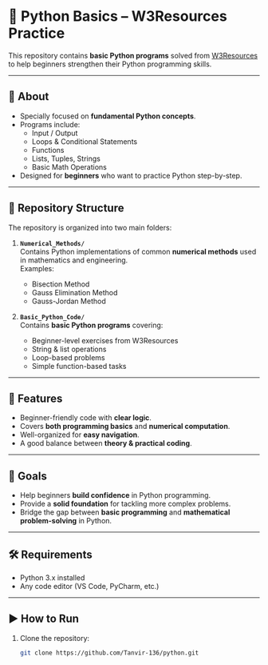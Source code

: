 # 🐍 Python Basics – W3Resources Practice

This repository contains **basic Python programs** solved from [W3Resources](https://www.w3resource.com/python-exercises/) to help beginners strengthen their Python programming skills.

---

## 📌 About
- Specially focused on **fundamental Python concepts**.
- Programs include:
  - Input / Output
  - Loops & Conditional Statements
  - Functions
  - Lists, Tuples, Strings
  - Basic Math Operations
- Designed for **beginners** who want to practice Python step-by-step.

---

## 📂 Repository Structure
The repository is organized into two main folders:

1. **`Numerical_Methods/`**  
   Contains Python implementations of common **numerical methods** used in mathematics and engineering.  
   Examples:
    - Bisection Method
    - Gauss Elimination Method
    - Gauss-Jordan Method

2. **`Basic_Python_Code/`**  
   Contains **basic Python programs** covering:
   - Beginner-level exercises from W3Resources
   - String & list operations
   - Loop-based problems
   - Simple function-based tasks

---

## 🚀 Features
- Beginner-friendly code with **clear logic**.
- Covers **both programming basics** and **numerical computation**.
- Well-organized for **easy navigation**.
- A good balance between **theory & practical coding**.

---

## 🎯 Goals
- Help beginners **build confidence** in Python programming.
- Provide a **solid foundation** for tackling more complex problems.
- Bridge the gap between **basic programming** and **mathematical problem-solving** in Python.

---

## 🛠 Requirements
- Python 3.x installed
- Any code editor (VS Code, PyCharm, etc.)

---

## ▶️ How to Run
1. Clone the repository:
   ```bash
   git clone https://github.com/Tanvir-136/python.git
